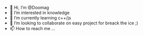 - 👋 Hi, I’m @Doomag
- 👀 I’m interested in knowledge
- 🌱 I’m currently learning c++/js
- 💞️ I’m looking to collaborate on easy project for breack the ice ;)
- 📫 How to reach me ...

